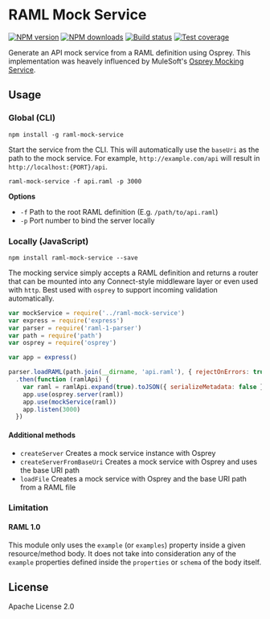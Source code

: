 # RAML Mock Service

[![NPM version][npm-image]][npm-url]
[![NPM downloads][downloads-image]][downloads-url]
[![Build status][travis-image]][travis-url]
[![Test coverage][coveralls-image]][coveralls-url]

Generate an API mock service from a RAML definition using Osprey. This implementation was heavely influenced by MuleSoft's [Osprey Mocking Service](https://github.com/mulesoft-labs/osprey-mock-service).

## Usage

### Global (CLI)

```
npm install -g raml-mock-service
```

Start the service from the CLI. This will automatically use the `baseUri` as the path to the mock service. For example, `http://example.com/api` will result in `http://localhost:{PORT}/api`.

```
raml-mock-service -f api.raml -p 3000
```

**Options**

* `-f` Path to the root RAML definition (E.g. `/path/to/api.raml`)
* `-p` Port number to bind the server locally

### Locally (JavaScript)

```
npm install raml-mock-service --save
```

The mocking service simply accepts a RAML definition and returns a router that can be mounted into any Connect-style middleware layer or even used with `http`. Best used with `osprey` to support incoming validation automatically.

```js
var mockService = require('../raml-mock-service')
var express = require('express')
var parser = require('raml-1-parser')
var path = require('path')
var osprey = require('osprey')

var app = express()

parser.loadRAML(path.join(__dirname, 'api.raml'), { rejectOnErrors: true })
  .then(function (ramlApi) {
    var raml = ramlApi.expand(true).toJSON({ serializeMetadata: false })
    app.use(osprey.server(raml))
    app.use(mockService(raml))
    app.listen(3000)
  })

```

#### Additional methods

* `createServer` Creates a mock service instance with Osprey
* `createServerFromBaseUri` Creates a mock service with Osprey and uses the base URI path
* `loadFile` Creates a mock service with Osprey and the base URI path from a RAML file

### Limitation

#### RAML 1.0
This module only uses the `example` (or `examples`) property inside a given resource/method body. It does not take into consideration any of the `example` properties defined inside the `properties` or `schema` of the body itself.

## License

Apache License 2.0

[npm-image]: https://img.shields.io/npm/v/raml-mock-service.svg?style=flat
[npm-url]: https://npmjs.org/package/raml-mock-service
[downloads-image]: https://img.shields.io/npm/dm/raml-mock-service.svg?style=flat
[downloads-url]: https://npmjs.org/package/raml-mock-service
[travis-image]: https://img.shields.io/travis/raml-org/raml-mock-service.svg?style=flat
[travis-url]: https://travis-ci.org/raml-org/raml-mock-service
[coveralls-image]: https://img.shields.io/coveralls/raml-org/raml-mock-service.svg?style=flat
[coveralls-url]: https://coveralls.io/r/raml-org/raml-mock-service?branch=master
